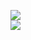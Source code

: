 [![](https://img.shields.io/badge/Made%20With-Github%20Spray-lightgrey.svg?style=for-the-badge&logo=github)](https://github.com/Annihil/github-spray#216)  
[![](https://i.imgur.com/2DrTn0Z.gif)](https://github.com/Annihil/github-spray)